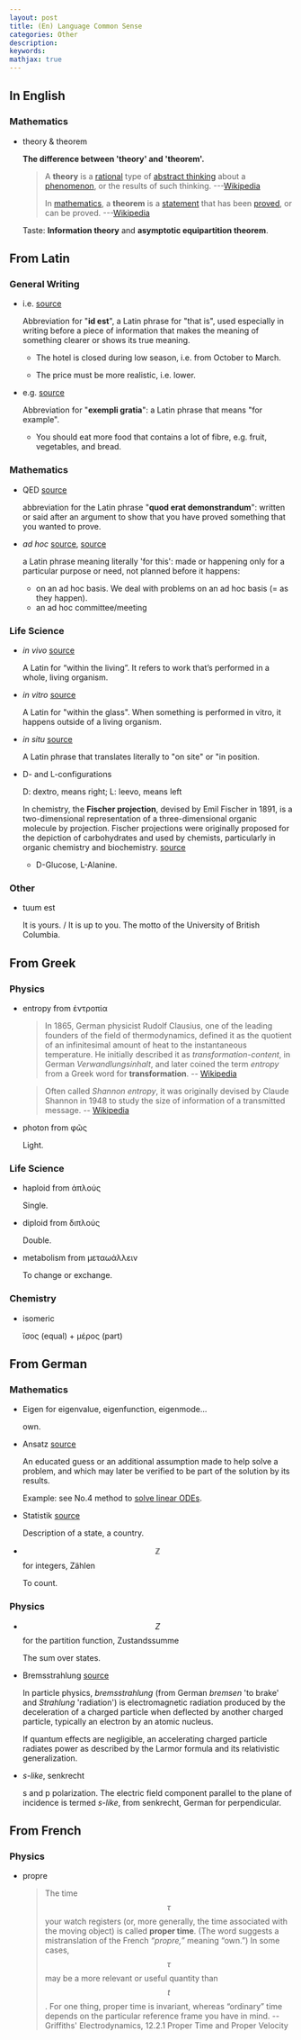 ```yaml
---
layout: post
title: (En) Language Common Sense
categories: Other
description: 
keywords: 
mathjax: true
---
```


## In English

### Mathematics

- theory & theorem

  **The difference between 'theory' and 'theorem'.**

  > A **theory** is a [rational](https://en.wikipedia.org/wiki/Reason) type of [abstract thinking](https://en.wikipedia.org/wiki/Abstraction) about a [phenomenon](https://en.wikipedia.org/wiki/Phenomenon), or the results of such thinking. ---[Wikipedia](https://en.wikipedia.org/wiki/Theory)
  >
  > In [mathematics](https://en.wikipedia.org/wiki/Mathematics), a **theorem** is a [statement](https://en.wikipedia.org/wiki/Statement_(logic)) that has been [proved](https://en.wikipedia.org/wiki/Mathematical_proof), or can be proved. ---[Wikipedia](https://en.wikipedia.org/wiki/Theorem)

  Taste: **Information theory** and **asymptotic equipartition theorem**.

## From Latin

### General Writing

- i.e. [source](https://dictionary.cambridge.org/dictionary/english/ie)

  Abbreviation for "**id est**", a Latin phrase for "that is", used especially in writing before a piece of information that makes the meaning of something clearer or shows its true meaning.

  - The hotel is closed during low season, i.e. from October to March.

  - The price must be more realistic, i.e. lower.

- e.g. [source](https://dictionary.cambridge.org/dictionary/english/eg?q=e.g.)

  Abbreviation for "**exempli gratia**": a Latin phrase that means "for example".

  - You should eat more food that contains a lot of fibre, e.g. fruit, vegetables, and bread.

### Mathematics

- QED [source](https://dictionary.cambridge.org/dictionary/english/qed?q=q.e.d)

  abbreviation for the Latin phrase "**quod erat demonstrandum**": written or said after an argument to show that you have proved something that you wanted to prove.

- *ad hoc* [source](https://en.wikipedia.org/wiki/Ad_hoc), [source](https://dictionary.cambridge.org/dictionary/english/ad-hoc)

  a Latin phrase meaning literally 'for this': made or happening only for a particular purpose or need, not planned before it happens: 

  - on an ad hoc basis. We deal with problems on an ad hoc basis (= as they happen). 
  - an ad hoc committee/meeting 

### Life Science

- *in vivo* [source](https://www.healthline.com/health/in-vivo-vs-in-vitro)

  A Latin for “within the living”. It refers to work that’s performed in a whole, living organism.

- *in vitro* [source](https://www.healthline.com/health/in-vivo-vs-in-vitro)

  A Latin for "within the glass". When something is performed in vitro, it happens outside of a living organism.

- *in situ* [source](https://en.wikipedia.org/wiki/In_situ)

  A Latin phrase that translates literally to "on site" or "in position.

- D- and L-configurations

  D: dextro, means right; L: leevo, means left

  In chemistry, the **Fischer projection**, devised by Emil Fischer in 1891, is a two-dimensional representation of a three-dimensional organic molecule by projection. Fischer projections were originally proposed for the depiction of carbohydrates and used by chemists, particularly in organic chemistry and biochemistry. [source](https://en.wikipedia.org/wiki/Fischer_projection#:~:text=In%20chemistry%2C%20the%20Fischer%20projection,in%20organic%20chemistry%20and%20biochemistry.)

  - D-Glucose, L-Alanine.

### Other

- tuum est

  It is yours. / It is up to you. The motto of the University of British Columbia.

## From Greek

### Physics

- entropy from ἑντροπία

  > In 1865, German physicist Rudolf Clausius, one of the leading founders of the field of thermodynamics, defined it as the quotient of an infinitesimal amount of heat to the instantaneous temperature. He initially described it as *transformation-content*, in German *Verwandlungsinhalt*, and later coined the term *entropy* from a Greek word for **transformation**. -- [Wikipedia](https://en.wikipedia.org/wiki/Entropy#)

  > Often called *Shannon entropy*, it was originally devised by Claude Shannon in 1948 to study the size of information of a transmitted message. -- [Wikipedia](https://en.wikipedia.org/wiki/Entropy#)

- photon from φῶς

  Light.

### Life Science

- haploid from ἁπλούς

  Single.

- diploid from διπλούς

  Double.
  
- metabolism from μεταωάλλειν

  To change or exchange.

### Chemistry

- isomeric

  ἴσος (equal) + μέρος (part)

## From German

### Mathematics

- Eigen for eigenvalue, eigenfunction, eigenmode... 

  own.

- Ansatz [source](https://en.wikipedia.org/wiki/Ansatz)

  An educated guess or an additional assumption made to help solve a problem, and which may later be verified to be part of the solution by its results.

  Example: see No.4 method to [solve linear ODEs](https://shi200005.github.io/download_file/Calculus_ODE.pdf).

- Statistik [source](https://en.wikipedia.org/wiki/Statistics)

  Description of a state, a country.
  
- $$\mathbb Z$$ for integers, Zählen

  To count. 

### Physics

- $$Z$$ for the partition function, Zustandssumme

  The sum over states.

- Bremsstrahlung [source](https://en.wikipedia.org/wiki/Bremsstrahlung)

  In particle physics, *bremsstrahlung* (from German *bremsen* 'to brake' and *Strahlung* 'radiation') is electromagnetic radiation produced by the deceleration of a charged particle when deflected by another charged particle, typically an electron by an atomic nucleus. 

  If quantum effects are negligible, an accelerating charged particle radiates power as described by the Larmor formula and its relativistic generalization.

- *s-like*, senkrecht

  s and p polarization. The electric field component parallel to the plane of incidence is termed *s-like*, from senkrecht, German for perpendicular.

## From French

### Physics

- propre

  > The time $$τ$$ your watch registers (or, more generally, the time associated with the moving object) is called **proper time**. (The word suggests a mistranslation of the French *“propre,”* meaning “own.”) In some cases, $$τ$$ may be a more relevant or useful quantity than $$t$$. For one thing, proper time is invariant, whereas “ordinary” time depends on the particular reference frame you have in mind. -- Griffiths' Electrodynamics, 12.2.1 Proper Time and Proper Velocity

